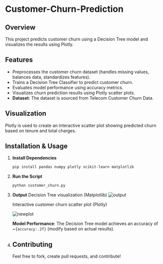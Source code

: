# Customer-Churn-Prediction

## Overview
This project predicts customer churn using a Decision Tree model and visualizes the results using Plotly.

## Features
- Preprocesses the customer churn dataset (handles missing values, balances data, standardizes features).
- Trains a Decision Tree Classifier to predict customer churn.
- Evaluates model performance using accuracy metrics.
- Visualizes churn prediction results using Plotly scatter plots.
- **Dataset**: The dataset is sourced from Telecom Customer Churn Data.

## Visualization
Plotly is used to create an interactive scatter plot showing predicted churn based on tenure and total charges.

## Installation & Usage

1. **Install Dependencies**
   ```bash
   pip install pandas numpy plotly scikit-learn matplotlib
   ```

2. **Run the Script**
   ```bash
   python customer_churn.py
   ```

3. **Output**
     Decision Tree visualization (Matplotlib)
     ![output](https://github.com/user-attachments/assets/8741d143-c3d3-4e87-85e8-4a717eb0b115)

     Interactive customer churn scatter plot (Plotly)
     
     ![newplot](https://github.com/user-attachments/assets/aa08ddf8-44d5-4a4b-a9b2-62b98cccfe5a)

   **Model Performance**: The Decision Tree model achieves an accuracy of ~`{accuracy:.2f}` (modify based on actual results).

4. ## Contributing
   Feel free to fork, create pull requests, and contribute!

